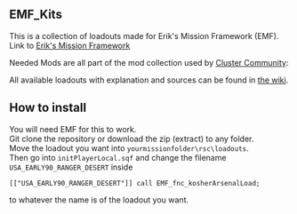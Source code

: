 ## EMF_Kits
This is a collection of loadouts made for Erik's Mission Framework (EMF).                                                        
Link to [Erik's Mission Framework](https://github.com/Tapawingo/Eric-s-Mission-Framework) 

Needed Mods are all part of the mod collection used by [Cluster Community](https://discord.gg/JggdMFz):

All available loadouts with explanation and sources can be found in [the wiki](https://github.com/PervonHarke/EMF_Kits/wiki).

## How to install
You will need EMF for this to work.                                                                           
Git clone the repository or download the zip (extract) to any folder.                                                         
Move the loadout you want into `yourmissionfolder\rsc\loadouts`.                                      
Then go into `initPlayerLocal.sqf` and change the filename `USA_EARLY90_RANGER_DESERT` inside 
```sqf
[["USA_EARLY90_RANGER_DESERT"]] call EMF_fnc_kosherArsenalLoad;
```
to whatever the name is of the loadout you want. 

